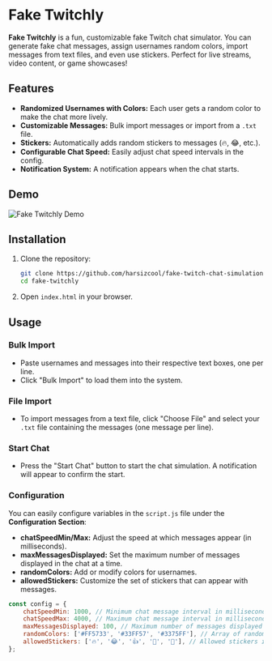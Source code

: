 # Fake Twitchly

**Fake Twitchly** is a fun, customizable fake Twitch chat simulator. You can generate fake chat messages, assign usernames random colors, import messages from text files, and even use stickers. Perfect for live streams, video content, or game showcases!

## Features

- **Randomized Usernames with Colors:** Each user gets a random color to make the chat more lively.
- **Customizable Messages:** Bulk import messages or import from a `.txt` file.
- **Stickers:** Automatically adds random stickers to messages (🔥, 😂, etc.).
- **Configurable Chat Speed:** Easily adjust chat speed intervals in the config.
- **Notification System:** A notification appears when the chat starts.

## Demo

![Fake Twitchly Demo](demo.gif)

## Installation

1. Clone the repository:

    ```bash
    git clone https://github.com/harsizcool/fake-twitch-chat-simulation.git
    cd fake-twitchly
    ```

2. Open `index.html` in your browser.

## Usage

### Bulk Import

- Paste usernames and messages into their respective text boxes, one per line.
- Click "Bulk Import" to load them into the system.

### File Import

- To import messages from a text file, click "Choose File" and select your `.txt` file containing the messages (one message per line).

### Start Chat

- Press the "Start Chat" button to start the chat simulation. A notification will appear to confirm the start.

### Configuration

You can easily configure variables in the `script.js` file under the **Configuration Section**:

- **chatSpeedMin/Max:** Adjust the speed at which messages appear (in milliseconds).
- **maxMessagesDisplayed:** Set the maximum number of messages displayed in the chat at a time.
- **randomColors:** Add or modify colors for usernames.
- **allowedStickers:** Customize the set of stickers that can appear with messages.

```javascript
const config = {
    chatSpeedMin: 1000, // Minimum chat message interval in milliseconds (1 second)
    chatSpeedMax: 4000, // Maximum chat message interval in milliseconds (4 seconds)
    maxMessagesDisplayed: 100, // Maximum number of messages displayed in the chat box before clearing
    randomColors: ['#FF5733', '#33FF57', '#3375FF'], // Array of random colors for usernames
    allowedStickers: ['🔥', '😂', '👍', '💯', '🎉'], // Allowed stickers in messages
};
